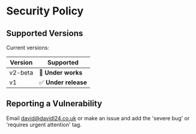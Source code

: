 # Security Policy

## Supported Versions

Current versions:

| Version | Supported          |
| ------- | ------------------ |
| v2-beta  | :hammer: **Under works** |
| v1 | :white_check_mark: **Under release** |


## Reporting a Vulnerability

Email david@davidl24.co.uk or make an issue and add the 'severe bug' or 'requires urgent attention' tag.

